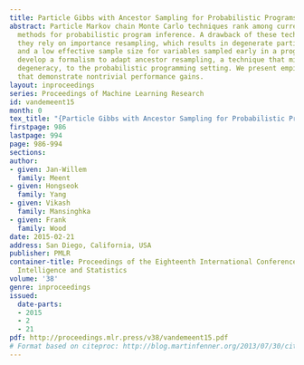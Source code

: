 ```yaml
---
title: Particle Gibbs with Ancestor Sampling for Probabilistic Programs
abstract: Particle Markov chain Monte Carlo techniques rank among current state-of-the-art
  methods for probabilistic program inference. A drawback of these techniques is that
  they rely on importance resampling, which results in degenerate particle trajectories
  and a low effective sample size for variables sampled early in a program. We here
  develop a formalism to adapt ancestor resampling, a technique that mitigates particle
  degeneracy, to the probabilistic programming setting. We present empirical results
  that demonstrate nontrivial performance gains.
layout: inproceedings
series: Proceedings of Machine Learning Research
id: vandemeent15
month: 0
tex_title: "{Particle Gibbs with Ancestor Sampling for Probabilistic Programs}"
firstpage: 986
lastpage: 994
page: 986-994
sections: 
author:
- given: Jan-Willem
  family: Meent
- given: Hongseok
  family: Yang
- given: Vikash
  family: Mansinghka
- given: Frank
  family: Wood
date: 2015-02-21
address: San Diego, California, USA
publisher: PMLR
container-title: Proceedings of the Eighteenth International Conference on Artificial
  Intelligence and Statistics
volume: '38'
genre: inproceedings
issued:
  date-parts:
  - 2015
  - 2
  - 21
pdf: http://proceedings.mlr.press/v38/vandemeent15.pdf
# Format based on citeproc: http://blog.martinfenner.org/2013/07/30/citeproc-yaml-for-bibliographies/
---
```

